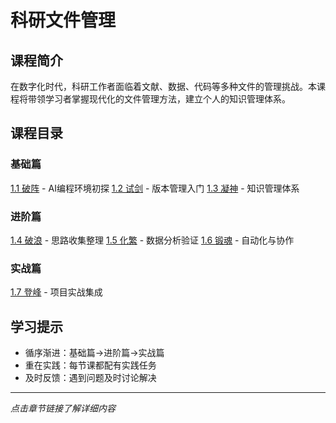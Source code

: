 # 科研文件管理

## 课程简介
在数字化时代，科研工作者面临着文献、数据、代码等多种文件的管理挑战。本课程将带领学习者掌握现代化的文件管理方法，建立个人的知识管理体系。

## 课程目录

### 基础篇
[1.1 破阵](./1.1_破阵.md) - AI编程环境初探
[1.2 试剑](./1.2_试剑.md) - 版本管理入门
[1.3 凝神](./1.3_凝神.md) - 知识管理体系

### 进阶篇
[1.4 破浪](./1.4_破浪.md) - 思路收集整理
[1.5 化繁](./1.5_化繁.md) - 数据分析验证
[1.6 锻魂](./1.6_锻魂.md) - 自动化与协作

### 实战篇
[1.7 登峰](./1.7_登峰.md) - 项目实战集成

## 学习提示
- 循序渐进：基础篇→进阶篇→实战篇
- 重在实践：每节课都配有实践任务
- 及时反馈：遇到问题及时讨论解决

---
*点击章节链接了解详细内容*
